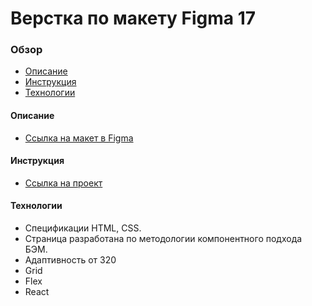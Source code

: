 # Верстка по макету Figma 17

### Обзор
* [Описание](#description)
* [Инструкция](#instructions)
* [Технологии](#technologies)

#### <a name="description">Описание</a>
* [Ссылка на макет в Figma](https://www.figma.com/file/MuYy2VkJQEqNzTNLPm8kUP/Templates-%2317.-More-on-Figma.info?node-id=0%3A1)

#### <a name="instructions">Инструкция</a>
* [Ссылка на проект](https://alexandrprokhorov1988.github.io/figma-templates-17/)

#### <a name="technologies">Технологии</a>
* Спецификации HTML, CSS.
* Страница разработана по методологии компонентного подхода БЭМ. 
* Адаптивность от 320
* Grid
* Flex 
* React
